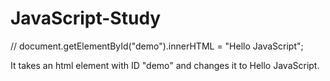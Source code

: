 # JavaScript-Study

// document.getElementById("demo").innerHTML = "Hello JavaScript";

It takes an html element with ID "demo" and changes it to Hello JavaScript.
